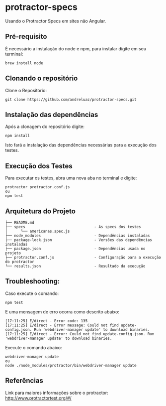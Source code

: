 # protractor-specs
Usando o Protractor Specs em sites não Angular.

## Pré-requisito

É necessário a instalação do node e npm, para instalar digite em seu terminal:

```
brew install node
```

## Clonando o repositório

Clone o Repositório:

```
git clone https://github.com/andreluaz/protractor-specs.git
```

## Instalação das dependências

Após a clonagem do repositório digite:

```
npm install
```

Isto fará a instalação das dependências necessárias para a execução dos testes.

## Execução dos Testes

Para executar os testes, abra uma nova aba no terminal e digite:

```
protractor protractor.conf.js
ou
npm test
```
## Arquitetura do Projeto

```
├── README.md
├── specs                               - As specs dos testes
│      └── americanas.spec.js
├── node_modules                        - Dependências instaladas
├── package-lock.json                   - Versões das dependências instaladas
├── package.json                        - Dependências usada no projeto
├── protractor.conf.js                  - Configuração para a execução do protractor
└── results.json                        - Resultado da execução
```

## Troubleshooting:

Caso execute o comando:

```
npm test
```

E uma mensagem de erro ocorra como descrito abaixo:

```
[17:11:25] E/direct - Error code: 135
[17:11:25] E/direct - Error message: Could not find update-config.json. Run 'webdriver-manager update' to download binaries.
[17:11:25] E/direct - Error: Could not find update-config.json. Run 'webdriver-manager update' to download binaries.
```
Execute o comando abaixo:

```
webdriver-manager update
ou
node ./node_modules/protractor/bin/webdriver-manager update
```

## Referências

Link para maiores informações sobre o protractor: http://www.protractortest.org/#/
